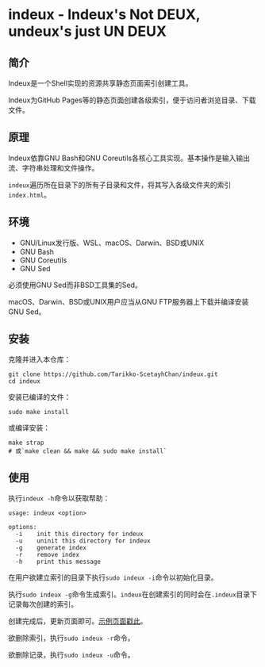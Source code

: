 # indeux - Indeux's Not DEUX, undeux's just UN DEUX

## 简介

Indeux是一个Shell实现的资源共享静态页面索引创建工具。

Indeux为GitHub Pages等的静态页面创建各级索引，便于访问者浏览目录、下载文件。

## 原理

Indeux依靠GNU Bash和GNU Coreutils各核心工具实现。基本操作是输入输出流、字符串处理和文件操作。

`indeux`遍历所在目录下的所有子目录和文件，将其写入各级文件夹的索引`index.html`。

## 环境

- GNU/Linux发行版、WSL、macOS、Darwin、BSD或UNIX
- GNU Bash
- GNU Coreutils
- GNU Sed

必须使用GNU Sed而非BSD工具集的Sed。

macOS、Darwin、BSD或UNIX用户应当从GNU FTP服务器上下载并编译安装GNU Sed。

## 安装

克隆并进入本仓库：

```
git clone https://github.com/Tarikko-ScetayhChan/indeux.git
cd indeux
```

安装已编译的文件：

```
sudo make install
```

或编译安装：

```
make strap
# 或`make clean && make && sudo make install`
```

## 使用

执行`indeux -h`命令以获取帮助：

```
usage: indeux <option>

options:
  -i    init this directory for indeux
  -u    uninit this directory for indeux
  -g    generate index
  -r    remove index
  -h    print this message
```

在用户欲建立索引的目录下执行`sudo indeux -i`命令以初始化目录。

执行`sudo indeux -g`命令生成索引。`indeux`在创建索引的同时会在`.indeux`目录下记录每次创建的索引。

创建完成后，更新页面即可。[示例页面戳此](https://commons.tarikkochan.top)。

欲删除索引，执行`sudo indeux -r`命令。

欲删除记录，执行`sudo indeux -u`命令。
